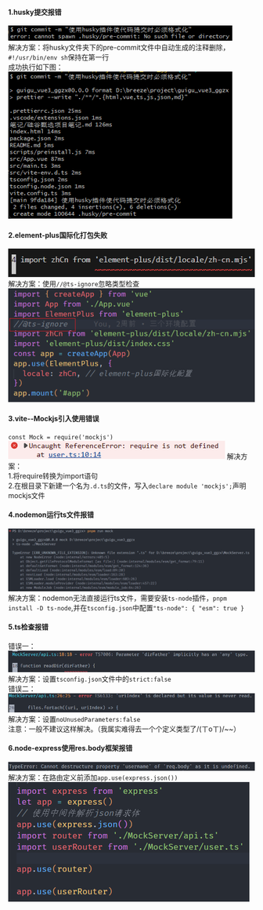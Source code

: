 <!--
 * @Description:
 * @Author: breeze1307
 * @Date: 2023-11-09 17:10:35
 * @LastEditTime: 2023-11-30 15:33:33
 * @LastEditors: breeze1307
-->
#### **1.husky提交报错**

![husky提交报错](https://raw.githubusercontent.com/Breeze1307/img/main/20231109171054.png)    
解决方案：将husky文件夹下的pre-commit文件中自动生成的注释删除，`#!/usr/bin/env sh`保持在第一行  
成功执行如下图：  
![husky成功-push前自动检查格式](https://raw.githubusercontent.com/Breeze1307/img/main/20231109171308.png)  

#### **2.element-plus国际化打包失败**  

![element-plus国际化打包失败](https://raw.githubusercontent.com/Breeze1307/img/main/20231109183907.png)  
解决方案：使用`//@ts-ignore`忽略类型检查  
![20231124150034](https://raw.githubusercontent.com/Breeze1307/img/main/20231124150034.png)  

#### **3.vite--Mockjs引入使用错误** 

`const Mock = require('mockjs')`
![报错信息](https://raw.githubusercontent.com/Breeze1307/img/main/20231128153126.png) 
解决方案：  
1.将require转换为import语句  
2.在根目录下新建一个名为`.d.ts`的文件，写入`declare module 'mockjs';`声明mockjs文件  

#### **4.nodemon运行ts文件报错**  

![20231130110254](https://raw.githubusercontent.com/Breeze1307/img/main/20231130110254.png)  
解决方案：nodemon无法直接运行ts文件，需要安装`ts-node`插件，`pnpm install -D ts-node`,并在`tsconfig.json`中配置`"ts-node": { "esm": true }`

#### **5.ts检查报错**  

错误一：  
![20231130110602](https://raw.githubusercontent.com/Breeze1307/img/main/20231130110602.png)  
解决方案：设置`tsconfig.json`文件中的`strict:false`  
错误二：  
![20231130110834](https://raw.githubusercontent.com/Breeze1307/img/main/20231130110834.png)  
解决方案：设置`noUnusedParameters:false`  
注意：一般不建议这样解决。（我属实难得去一个个定义类型了/(ㄒoㄒ)/~~）  

#### **6.node-express使用res.body框架报错**  

![20231130141354](https://raw.githubusercontent.com/Breeze1307/img/main/20231130141354.png)  
解决方案：在路由定义前添加`app.use(express.json())`  
![20231130141524](https://raw.githubusercontent.com/Breeze1307/img/main/20231130141524.png)  

